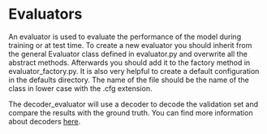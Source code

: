 # Evaluators

An evaluator is used to evaluate the performance of the model during training
or at test time. To create a new evaluator you should inherit from the general
Evaluator class defined in evaluator.py and overwrite all the abstract methods.
Afterwards you should add it to the factory method in evaluator_factory.py.
It is also very helpful to create a default configuration in the defaults 
directory. The name of the file should be the name of the class in lower case
with the .cfg extension.

The decoder_evaluator will use a decoder to decode the validation set and
compare the results with the ground truth. You can find more information about
decoders [here](../decoders/README.md).
